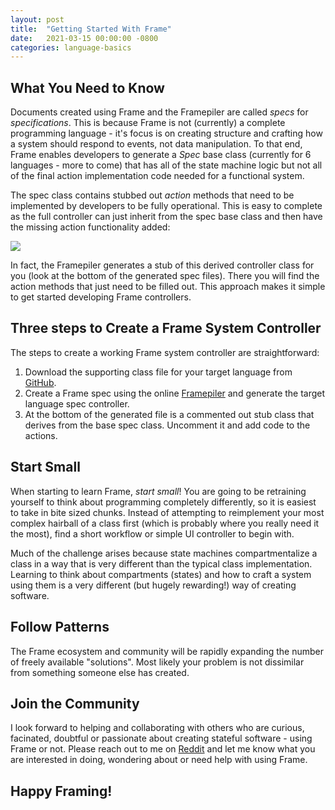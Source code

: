 ```yaml
---
layout: post
title:  "Getting Started With Frame"
date:   2021-03-15 00:00:00 -0800
categories: language-basics
---
```


## What You Need to Know

Documents created using Frame and the Framepiler are called _specs_ for *specifications*. This is because Frame is not (currently) a complete programming language - it's focus is on creating structure and crafting how a system should respond to events, not data manipulation. To that end, Frame enables developers to generate a *Spec* base class (currently for 6 languages - more to come) that has all of the state machine logic but not all of the final action implementation code needed for a functional system.

The spec class contains stubbed out _action_ methods that need to be implemented by developers to be fully operational. This is easy to complete as the full controller can just inherit from the spec base class and then have the missing action functionality added:

<img src="https://cdn.jsdelivr.net/gh/frame-lang/article_content@18c507458d67cb1c486752ac565805fb426005e6/frame-lang.org/assets/img/controller_inheritance.png" />

In fact, the Framepiler generates a stub of this derived controller class for you (look at the bottom of the generated spec files). There you will find the action methods that just need to be filled out. This approach makes it simple to get started developing Frame controllers.  


## Three steps to Create a Frame System Controller

The steps to create a working Frame system controller are straightforward:

1. Download the supporting class file for your target language from [GitHub](https://github.com/frame-lang/frame-ancillary-files).
2. Create a Frame spec using the online [Framepiler](http://framepiler.frame-lang.org) and generate the target language spec controller.
3. At the bottom of the generated file is a commented out stub class that derives from the base spec class. Uncomment it and add code to the actions.

## Start Small

 When starting to learn Frame, _start small_! You are going to be retraining yourself to think about programming completely differently, so it is easiest to take in bite sized chunks. Instead of attempting to reimplement your most complex hairball of a class first (which is probably where you really need it the most), find a short workflow or simple UI controller to begin with.

 Much of the challenge arises because state machines compartmentalize a class in a way that is very different than the typical class implementation. Learning to think about compartments (states) and how to craft a system using them is a very different (but hugely rewarding!) way of creating software.

## Follow Patterns

 The Frame ecosystem and community will be rapidly expanding the number of freely available "solutions". Most likely your problem is not dissimilar from something someone else has created.

## Join the Community

 I look forward to helping and collaborating with others who are curious, facinated, doubtful or passionate about creating stateful software - using Frame or not. Please reach out to me on [Reddit](https://www.reddit.com/r/statemachines/) and let me know what you are interested in doing, wondering about or need help with using Frame.

## **Happy Framing!**
